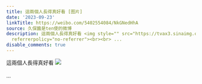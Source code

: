 ```yaml
---
title: 這兩個人長得真好看 [图片]
date: '2023-09-23'
linkTitle: https://weibo.com/5402554084/NkGNedHhA
source: 久保醬是ten使的微博
description: 這兩個人長得真好看 <img style="" src="https://tvax3.sinaimg.cn/large/005TCz76gy1hi71kb7peaj31hc0u00wc.jpg"
  referrerpolicy="no-referrer"><br><br> ...
disable_comments: true
---
```

這兩個人長得真好看 <img style="" src="https://tvax3.sinaimg.cn/large/005TCz76gy1hi71kb7peaj31hc0u00wc.jpg" referrerpolicy="no-referrer"><br><br> ...